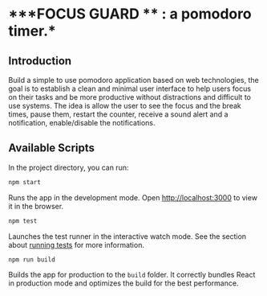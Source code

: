 # **\*FOCUS GUARD ** : a pomodoro timer.\*

## Introduction

Build a simple to use pomodoro application based on web technologies, the goal is to establish a clean and minimal user interface to help users focus on their tasks and be more productive without distractions and difficult to use systems. The idea is allow the user to see the focus and the break times, pause them, restart the counter, receive a sound alert and a notification, enable/disable the notifications.

## Available Scripts

In the project directory, you can run:

```bash
npm start
```

Runs the app in the development mode.
Open [http://localhost:3000](http://localhost:3000) to view it in the browser.

```bash
npm test
```

Launches the test runner in the interactive watch mode.
See the section about [running tests](https://facebook.github.io/create-react-app/docs/running-tests) for more information.

```bash
npm run build
```

Builds the app for production to the `build` folder.
It correctly bundles React in production mode and optimizes the build for the best performance.
